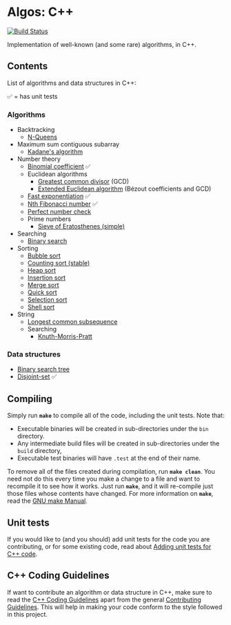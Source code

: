 # Algos: C++
[![Build Status](https://travis-ci.org/faheel/Algos.svg?branch=master)](https://travis-ci.org/faheel/Algos)

Implementation of well-known (and some rare) algorithms, in C++.

## Contents
List of algorithms and data structures in C++:

:white_check_mark: = has unit tests

### Algorithms
* Backtracking
  * [N-Queens](src/backtracking/n_queens.cpp)
* Maximum sum contiguous subarray
  * [Kadane's algorithm](src/maximum_subarray/kadane.cpp)
* Number theory
  * [Binomial coefficient](src/number_theory/binomial_coefficient.cpp) :white_check_mark:
  * Euclidean algorithms
    * [Greatest common divisor](src/number_theory/gcd.cpp) (GCD)
    * [Extended Euclidean algorithm](src/number_theory/extended_euclid.cpp) (Bézout coefficients and GCD)
  * [Fast exponentiation](src/number_theory/fast_exponentiation.cpp) :white_check_mark:
  * [Nth Fibonacci number](src/number_theory/fibonacci.cpp) :white_check_mark:
  * [Perfect number check](src/number_theory/perfect_number_check.cpp)
  * Prime numbers
    * [Sieve of Eratosthenes (simple)](src/number_theory/sieve_of_eratosthenes.cpp)
* Searching
  * [Binary search](src/searching/binary_search.cpp)
* Sorting
  * [Bubble sort](src/sorting/bubble_sort.cpp)
  * [Counting sort (stable)](src/sorting/counting_sort.cpp)
  * [Heap sort](src/sorting/heap_sort.cpp)
  * [Insertion sort](src/sorting/insertion_sort.cpp)
  * [Merge sort](src/sorting/merge_sort.cpp)
  * [Quick sort](src/sorting/quick_sort.cpp)
  * [Selection sort](src/sorting/selection_sort.cpp)
  * [Shell sort](src/sorting/shell_sort.cpp)
* String
  * [Longest common subsequence](src/string/lcs.cpp)
  * Searching
    * [Knuth-Morris-Pratt](src/string/kmp.cpp)

### Data structures
* [Binary search tree](include/data_structures/binary_search_tree.cpp)
* [Disjoint-set](include/data_structures/disjoint_set.cpp) :white_check_mark:

## Compiling
Simply run **`make`** to compile all of the code, including the unit tests. Note that:
* Executable binaries will be created in sub-directories under the `bin` directory.
* Any intermediate build files will be created in sub-directories under the `build` directory,
* Executable test binaries will have `.test` at the end of their name.

To remove all of the files created during compilation, run **`make clean`**. You need not do this every time you make a change to a file and want to recompile it to see how it works. Just run **`make`**, and it will re-compile just those files whose contents have changed. For more information on **`make`**, read the [GNU make Manual](https://www.gnu.org/software/make/manual/make.html).

## Unit tests
If you would like to (and you should) add unit tests for the code you are contributing, or for some existing code, read about [Adding unit tests for C++ code](UNIT_TESTS.md).

## C++ Coding Guidelines
If want to contribute an algorithm or data structure in C++, make sure to read the [C++ Coding Guidelines](CODING_GUIDELINES.md) apart from the general [Contributing Guidelines](../CONTRIBUTING.md). This will help in making your code conform to the style followed in this project.
